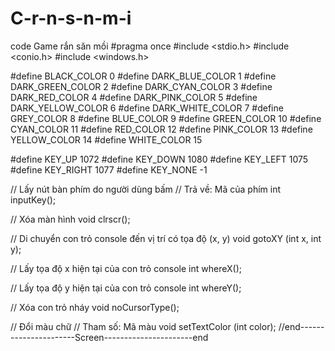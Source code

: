 # C-r-n-s-n-m-i
code Game rắn săn mồi
#pragma once
#include <stdio.h>
#include <conio.h>
#include <windows.h>

#define BLACK_COLOR			0
#define DARK_BLUE_COLOR		1
#define DARK_GREEN_COLOR	2
#define DARK_CYAN_COLOR		3
#define DARK_RED_COLOR		4
#define DARK_PINK_COLOR		5
#define DARK_YELLOW_COLOR	6
#define DARK_WHITE_COLOR	7
#define GREY_COLOR			8
#define BLUE_COLOR			9
#define GREEN_COLOR			10
#define CYAN_COLOR			11
#define RED_COLOR			12
#define PINK_COLOR			13
#define YELLOW_COLOR		14
#define WHITE_COLOR			15

#define KEY_UP		1072
#define KEY_DOWN	1080
#define KEY_LEFT	1075
#define KEY_RIGHT	1077
#define KEY_NONE	-1

// Lấy nút bàn phím do người dùng bấm
// Trả về: Mã của phím
int inputKey();

// Xóa màn hình
void clrscr();

// Di chuyển con trỏ console đến vị trí có tọa độ (x, y)
void gotoXY (int x, int y);

// Lấy tọa độ x hiện tại của con trỏ console
int whereX();

// Lấy tọa độ y hiện tại của con trỏ console
int whereY();

// Xóa con trỏ nháy
void noCursorType();

// Đổi màu chữ
// Tham số: Mã màu
void setTextColor (int color);
//end----------------------Screen----------------------end
